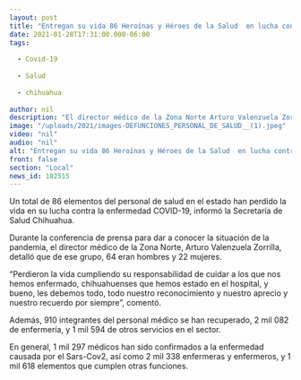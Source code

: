 ```yaml
---
layout: post
title: "Entregan su vida 86 Heroínas y Héroes de la Salud  en lucha contra la pandemia"
date: 2021-01-28T17:31:00.000-06:00
tags:
  
  - Covid-19
  
  - Salud
  
  - chihuahua
  
author: nil
description: "El director médico de la Zona Norte Arturo Valenzuela Zorrilla informa que 22 mujeres y 64 hombres del personal médico, enfermería y otros servicios han fallecido al cuidar a chihuahuenses con COVID-19: “les debemos todo, nuestro aprecio y recuerdo por siempre” "
image: "/uploads/2021/images-DEFUNCIONES_PERSONAL_DE_SALUD__(1).jpeg"
video: "nil"
audio: "nil"
alt: "Entregan su vida 86 Heroínas y Héroes de la Salud  en lucha contra la pandemia"
front: false
section: "Local"
news_id: 182515
---
```


Un total de 86 elementos del personal de salud en el estado han perdido la vida en su lucha contra la enfermedad COVID-19, informó la Secretaría de Salud Chihuahua.

Durante la conferencia de prensa para dar a conocer la situación de la pandemia, el director médico de la Zona Norte, Arturo Valenzuela Zorrilla, detalló que de ese grupo, 64 eran hombres y 22 mujeres.

“Perdieron la vida cumpliendo su responsabilidad de cuidar a los que nos hemos enfermado, chihuahuenses que hemos estado en el hospital, y bueno, les debemos todo, todo nuestro reconocimiento y nuestro aprecio y nuestro recuerdo por siempre”, comentó.

Además, 910 integrantes del personal médico se han recuperado, 2 mil 082 de enfermería, y 1 mil 594 de otros servicios en el sector.

En general, 1 mil 297 médicos han sido confirmados a la enfermedad causada por el Sars-Cov2, así como 2 mil 338 enfermeras y enfermeros, y 1 mil 618 elementos que cumplen otras funciones.